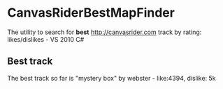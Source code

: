 CanvasRiderBestMapFinder
========================

The utility to search for **best** http://canvasrider.com track by rating: likes/dislikes - VS 2010 C#

Best track
------------
The best track so far is "mystery box" by webster - like:4394, dislike: 5k
